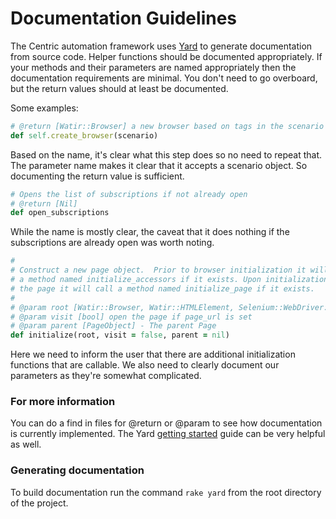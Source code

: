 # Documentation Guidelines

The Centric automation framework uses [Yard](https://yardoc.org/) to generate documentation from source code.  Helper functions should be documented appropriately.    If your methods and their parameters are named appropriately then the documentation requirements are minimal.  You don't need to go overboard, but the return values should at least be documented.

Some examples:

```ruby
# @return [Watir::Browser] a new browser based on tags in the scenario
def self.create_browser(scenario)	
```
Based on the name, it's clear what this step does so no need to repeat that.  The parameter name makes it clear that it accepts a scenario object. So documenting the return value is sufficient.

```ruby
# Opens the list of subscriptions if not already open
# @return [Nil]
def open_subscriptions
```
While the name is mostly clear, the caveat that it does nothing if the subscriptions are already open was worth noting.

```ruby
#
# Construct a new page object.  Prior to browser initialization it will call
# a method named initialize_accessors if it exists. Upon initialization of
# the page it will call a method named initialize_page if it exists.
#
# @param root [Watir::Browser, Watir::HTMLElement, Selenium::WebDriver::Driver, Selenium::WebDriver::Element] the platform browser/element to use
# @param visit [bool] open the page if page_url is set
# @param parent [PageObject] - The parent Page
def initialize(root, visit = false, parent = nil)
```

Here we need to inform the user that there are additional initialization functions that are callable.  We also need to clearly document our parameters as they're somewhat complicated.

### For more information
You can do a find in files for @return or @param to see how documentation is currently implemented.  The Yard [getting started](https://www.rubydoc.info/gems/yard/file/docs/GettingStarted.md) guide can be very helpful as well.

### Generating documentation
To build documentation run the command `rake yard` from the root directory of the project.